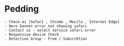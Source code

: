 # Pedding

    - Check-ai [Safari , Chrome , Mozila , Internet Edge]
    - Hero banner error not showing safari
    - Contact us - select service safari error
    - Responsive device Check
    - Detection Group - From / Subscrbtion
